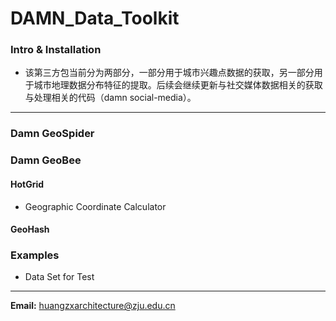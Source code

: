 # DAMN_Data_Toolkit
### Intro & Installation
* 该第三方包当前分为两部分，一部分用于城市兴趣点数据的获取，另一部分用于城市地理数据分布特征的提取。后续会继续更新与社交媒体数据相关的获取与处理相关的代码（damn social-media）。
---
### Damn GeoSpider
### Damn GeoBee
  #### HotGrid
  * Geographic Coordinate Calculator
  #### GeoHash
### Examples
* Data Set for Test
---
**Email:** huangzxarchitecture@zju.edu.cn
